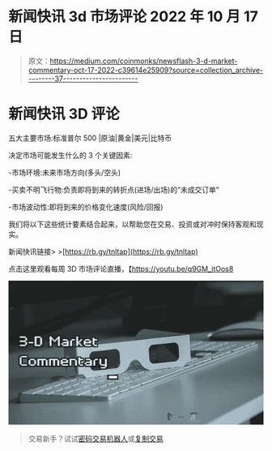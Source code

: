 # 新闻快讯 3d 市场评论 2022 年 10 月 17 日

> 原文：<https://medium.com/coinmonks/newsflash-3-d-market-commentary-oct-17-2022-c39614e25909?source=collection_archive---------37----------------------->

# 新闻快讯 3D 评论

五大主要市场:标准普尔 500 |原油|黄金|美元|比特币

决定市场可能发生什么的 3 个关键因素:

-市场环境:未来市场方向(多头/空头)

-买卖不明飞行物:负责即将到来的转折点(进场/出场)的“未成交订单”

-市场波动性:即将到来的价格变化速度(风险/回报)

我们将以下这些统计要素结合起来，以帮助您在交易、投资或对冲时保持客观和现实。

新闻快讯链接> >[https://rb.gy/tnltap](https://rb.gy/tnltap)

点击这里观看每周 3D 市场评论直播，【https://youtu.be/q9GM_itOos8 

![](img/a633fd186d17734f5015ba069597403d.png)

> 交易新手？试试[密码交易机器人](/coinmonks/crypto-trading-bot-c2ffce8acb2a)或[复制交易](/coinmonks/top-10-crypto-copy-trading-platforms-for-beginners-d0c37c7d698c)